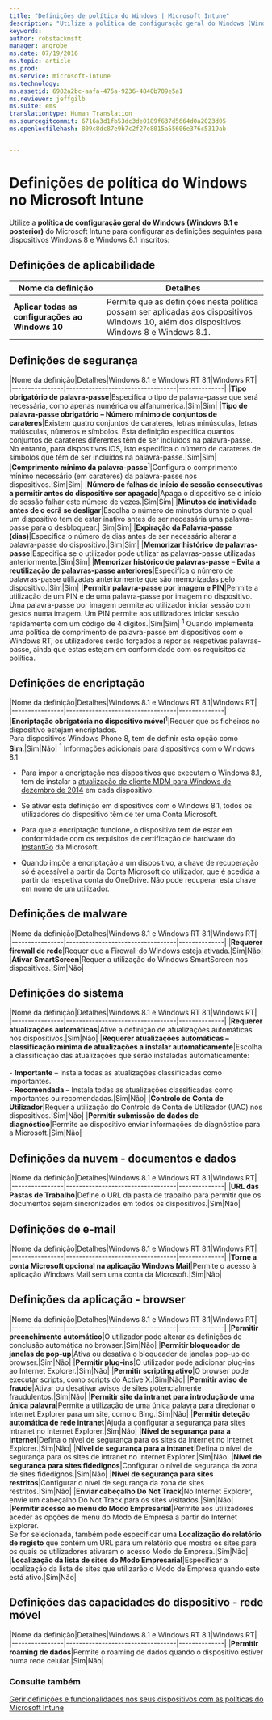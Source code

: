 ```yaml
---
title: "Definições de política do Windows | Microsoft Intune"
description: "Utilize a política de configuração geral do Windows (Windows 8.1 e posterior) do Intune para configurar as definições para dispositivos Windows 8 e Windows 8.1 inscritos."
keywords: 
author: robstackmsft
manager: angrobe
ms.date: 07/19/2016
ms.topic: article
ms.prod: 
ms.service: microsoft-intune
ms.technology: 
ms.assetid: 6982a2bc-aafa-475a-9236-4840b709e5a1
ms.reviewer: jeffgilb
ms.suite: ems
translationtype: Human Translation
ms.sourcegitcommit: 6716a3d1fb53dc3de0189f637d5664d0a2023d05
ms.openlocfilehash: 809c8dc87e9b7c2f27e8015a55606e376c5319ab


---
```


# Definições de política do Windows no Microsoft Intune
Utilize a **política de configuração geral do Windows (Windows 8.1 e posterior)** do Microsoft Intune para configurar as definições seguintes para dispositivos Windows 8 e Windows 8.1 inscritos:

## Definições de aplicabilidade

|Nome da definição|Detalhes|
|----------------|----------------------------------|
|**Aplicar todas as configurações ao Windows 10**|Permite que as definições nesta política possam ser aplicadas aos dispositivos Windows 10, além dos dispositivos Windows 8 e Windows 8.1.|

## Definições de segurança

|Nome da definição|Detalhes|Windows 8.1 e Windows RT 8.1|Windows RT|
|----------------|----------------------------------|--------------|
|**Tipo obrigatório de palavra-passe**|Especifica o tipo de palavra-passe que será necessária, como apenas numérica ou alfanumérica.|Sim|Sim|
|**Tipo de palavra-passe obrigatório – Número mínimo de conjuntos de carateres**|Existem quatro conjuntos de carateres, letras minúsculas, letras maiúsculas, números e símbolos. Esta definição especifica quantos conjuntos de carateres diferentes têm de ser incluídos na palavra-passe. No entanto, para dispositivos iOS, isto especifica o número de carateres de símbolos que têm de ser incluídos na palavra-passe.|Sim|Sim|
|**Comprimento mínimo da palavra-passe**<sup>1</sup>|Configura o comprimento mínimo necessário (em carateres) da palavra-passe nos dispositivos.|Sim|Sim|
|**Número de falhas de início de sessão consecutivas a permitir antes do dispositivo ser apagado**|Apaga o dispositivo se o início de sessão falhar este número de vezes.|Sim|Sim|
|**Minutos de inatividade antes de o ecrã se desligar**|Escolha o número de minutos durante o qual um dispositivo tem de estar inativo antes de ser necessária uma palavra-passe para o desbloquear.| Sim|Sim|
|**Expiração da Palavra-passe (dias)**|Especifica o número de dias antes de ser necessário alterar a palavra-passe do dispositivo.|Sim|Sim|
|**Memorizar histórico de palavras-passe**|Especifica se o utilizador pode utilizar as palavras-passe utilizadas anteriormente.|Sim|Sim|
|**Memorizar histórico de palavras-passe** – **Evita a reutilização de palavras-passe anteriores**|Especifica o número de palavras-passe utilizadas anteriormente que são memorizadas pelo dispositivo.|Sim|Sim|
|**Permitir palavra-passe por imagem e PIN**|Permite a utilização de um PIN e de uma palavra-passe por imagem no dispositivo. Uma palavra-passe por imagem permite ao utilizador iniciar sessão com gestos numa imagem. Um PIN permite aos utilizadores iniciar sessão rapidamente com um código de 4 dígitos.|Sim|Sim|
<sup>1</sup> Quando implementa uma política de comprimento de palavra-passe em dispositivos com o Windows RT, os utilizadores serão forçados a repor as respetivas palavras-passe, ainda que estas estejam em conformidade com os requisitos da política.

## Definições de encriptação

|Nome da definição|Detalhes|Windows 8.1 e Windows RT 8.1|Windows RT|
|----------------|----------------------------------|--------------|
|**Encriptação obrigatória no dispositivo móvel**<sup>1</sup>|Requer que os ficheiros no dispositivo estejam encriptados.<br>Para dispositivos Windows Phone 8, tem de definir esta opção como **Sim**.|Sim|Não|
<sup>1</sup> Informações adicionais para dispositivos com o Windows 8.1

-   Para impor a encriptação nos dispositivos que executam o Windows 8.1, tem de instalar a [atualização de cliente MDM para Windows de dezembro de 2014](http://support.microsoft.com/kb/3013816) em cada dispositivo.

-   Se ativar esta definição em dispositivos com o Windows 8.1, todos os utilizadores do dispositivo têm de ter uma Conta Microsoft.

-   Para que a encriptação funcione, o dispositivo tem de estar em conformidade com os requisitos de certificação de hardware do [InstantGo](http://blogs.windows.com/bloggingwindows/2014/06/19/instantgo-a-better-way-to-sleep/) da Microsoft.

-   Quando impõe a encriptação a um dispositivo, a chave de recuperação só é acessível a partir da Conta Microsoft do utilizador, que é acedida a partir da respetiva conta do OneDrive. Não pode recuperar esta chave em nome de um utilizador.

## Definições de malware

|Nome da definição|Detalhes|Windows 8.1 e Windows RT 8.1|Windows RT|
|----------------|----------------------------------|--------------|
|**Requerer firewall de rede**|Requer que a Firewall do Windows esteja ativada.|Sim|Não|
|**Ativar SmartScreen**|Requer a utilização do Windows SmartScreen nos dispositivos.|Sim|Não|

## Definições do sistema

|Nome da definição|Detalhes|Windows 8.1 e Windows RT 8.1|Windows RT|
|----------------|----------------------------------|--------------|
|**Requerer atualizações automáticas**|Ative a definição de atualizações automáticas nos dispositivos.|Sim|Não|
|**Requerer atualizações automáticas – classificação mínima de atualizações a instalar automaticamente**|Escolha a classificação das atualizações que serão instaladas automaticamente:<br /><br />-   **Importante** – Instala todas as atualizações classificadas como importantes.<br />-   **Recomendada** – Instala todas as atualizações classificadas como importantes ou recomendadas.|Sim|Não|
|**Controlo de Conta de Utilizador**|Requer a utilização do Controlo de Conta de Utilizador (UAC) nos dispositivos.|Sim|Não|
|**Permitir submissão de dados de diagnóstico**|Permite ao dispositivo enviar informações de diagnóstico para a Microsoft.|Sim|Não|


## Definições da nuvem - documentos e dados

|Nome da definição|Detalhes|Windows 8.1 e Windows RT 8.1|Windows RT|
|----------------|----------------------------------|--------------|
|**URL das Pastas de Trabalho**|Define o URL da pasta de trabalho para permitir que os documentos sejam sincronizados em todos os dispositivos.|Sim|Não|

## Definições de e-mail

|Nome da definição|Detalhes|Windows 8.1 e Windows RT 8.1|Windows RT|
|----------------|----------------------------------|--------------|
|**Torne a conta Microsoft opcional na aplicação Windows Mail**|Permite o acesso à aplicação Windows Mail sem uma conta da Microsoft.|Sim|Não|

## Definições da aplicação - browser

|Nome da definição|Detalhes|Windows 8.1 e Windows RT 8.1|Windows RT|
|----------------|----------------------------------|--------------|
|**Permitir preenchimento automático**|O utilizador pode alterar as definições de conclusão automática no browser.|Sim|Não|
|**Permitir bloqueador de janelas de pop-up**|Ativa ou desativa o bloqueador de janelas pop-up do browser.|Sim|Não|
|**Permitir plug-ins**|O utilizador pode adicionar plug-ins ao Internet Explorer.|Sim|Não|
|**Permitir scripting ativo**|O browser pode executar scripts, como scripts do Active X.|Sim|Não|
|**Permitir aviso de fraude**|Ativar ou desativar avisos de sites potencialmente fraudulentos.|Sim|Não|
|**Permitir site da intranet para introdução de uma única palavra**|Permite a utilização de uma única palavra para direcionar o Internet Explorer para um site, como o Bing.|Sim|Não|
|**Permitir deteção automática de rede intranet**|Ajuda a configurar a segurança para sites intranet no Internet Explorer.|Sim|Não|
|**Nível de segurança para a Internet**|Defina o nível de segurança para os sites da Internet no Internet Explorer.|Sim|Não|
|**Nível de segurança para a intranet**|Defina o nível de segurança para os sites de intranet no Internet Explorer.|Sim|Não|
|**Nível de segurança para sites fidedignos**|Configurar o nível de segurança da zona de sites fidedignos.|Sim|Não|
|**Nível de segurança para sites restritos**|Configurar o nível de segurança da zona de sites restritos.|Sim|Não|
|**Enviar cabeçalho Do Not Track**|No Internet Explorer, envie um cabeçalho Do Not Track para os sites visitados.|Sim|Não|
|**Permitir acesso ao menu do Modo Empresarial**|Permite aos utilizadores aceder às opções de menu do Modo de Empresa a partir do Internet Explorer.<br>Se for selecionada, também pode especificar uma **Localização do relatório de registo** que contém um URL para um relatório que mostra os sites para os quais os utilizadores ativaram o acesso Modo de Empresa.|Sim|Não|
|**Localização da lista de sites do Modo Empresarial**|Especificar a localização da lista de sites que utilizarão o Modo de Empresa quando este está ativo.|Sim|Não|

## Definições das capacidades do dispositivo - rede móvel

|Nome da definição|Detalhes|Windows 8.1 e Windows RT 8.1|Windows RT|
|----------------|----------------------------------|--------------|
|**Permitir roaming de dados**|Permite o roaming de dados quando o dispositivo estiver numa rede celular.|Sim|Não|



### Consulte também
[Gerir definições e funcionalidades nos seus dispositivos com as políticas do Microsoft Intune](manage-settings-and-features-on-your-devices-with-microsoft-intune-policies.md)




<!--HONumber=Jul16_HO4-->



